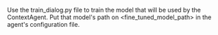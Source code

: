 Use the train_dialog.py file to train the model that will be used by the ContextAgent. Put that model's path on <fine_tuned_model_path> in the agent's configuration file.

